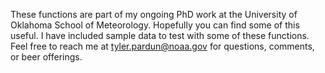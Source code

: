 These functions are part of my ongoing PhD work at the University of Oklahoma School of Meteorology. Hopefully you can find some of this useful. I have included sample data to test with some of these functions. Feel free to reach me at tyler.pardun@noaa.gov for questions, comments, or beer offerings.
